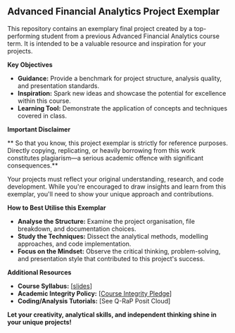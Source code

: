 ## Advanced Financial Analytics Project Exemplar

This repository contains an exemplary final project created by a top-performing student from a previous Advanced Financial Analytics course term. It is intended to be a valuable resource and inspiration for your projects.

**Key Objectives**

* **Guidance:** Provide a benchmark for project structure, analysis quality, and presentation standards.
* **Inspiration:** Spark new ideas and showcase the potential for excellence within this course.
* **Learning Tool:** Demonstrate the application of concepts and techniques covered in class.

**Important Disclaimer**

** So that you know, this project exemplar is strictly for reference purposes. Directly copying, replicating, or heavily borrowing from this work constitutes plagiarism—a serious academic offence with significant consequences.**

Your projects must reflect your original understanding, research, and code development. While you're encouraged to draw insights and learn from this exemplar, you'll need to show your unique approach and contributions.

**How to Best Utilise this Exemplar**

* **Analyse the Structure:** Examine the project organisation, file breakdown, and documentation choices.
* **Study the Techniques:** Dissect the analytical methods, modelling approaches, and code implementation.
* **Focus on the Mindset:** Observe the critical thinking, problem-solving, and presentation style that contributed to this project's success. 

**Additional Resources**

* **Course Syllabus:** [[slides](https://q-rap.connect.qub.ac.uk/AFDA/resources.html#course-slide-decks)]
* **Academic Integrity Policy:** [[Course Integrity Pledge](https://q-rap.connect.qub.ac.uk/AFDA/academic-integrity.html)]
* **Coding/Analysis Tutorials:** [See Q-RaP Posit Cloud]

**Let your creativity, analytical skills, and independent thinking shine in your unique projects!** 
